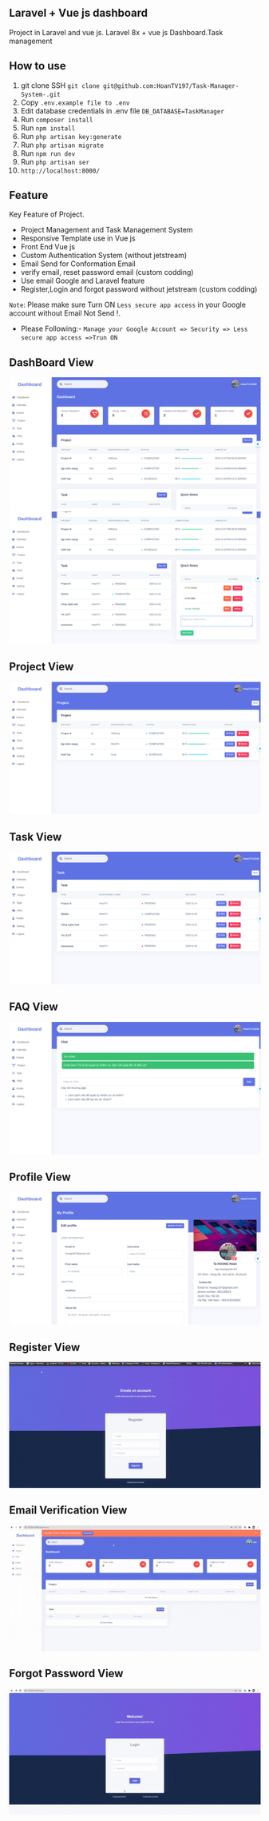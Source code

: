 ## Laravel + Vue js dashboard
Project in Laravel and vue js. Laravel 8x + vue js Dashboard.Task management 
## How to use
1. git clone SSH `git clone git@github.com:HoanTV197/Task-Manager-System-.git`
2. Copy `.env.example file to .env`
3. Edit database credentials in .env file `DB_DATABASE=TaskManager`
4. Run `composer install`
5. Run `npm install`
6. Run `php artisan key:generate`
7. Run `php artisan migrate`
8. Run `npm run dev`
9. Run `php artisan ser` 
10. `http://localhost:8000/`

## Feature
Key Feature of Project.

- Project Management and Task Management System
- Responsive Template use in Vue js
- Front End Vue js
- Custom Authentication System (without jetstream)
- Email Send for Conformation Email
- verify email, reset password email (custom codding)
- Use email Google and Laravel feature
- Register,Login and forgot password without jetstream (custom codding)

`Note`: Please make sure Turn ON `Less secure app access` in your Google account without Email Not Send !.
- Please Following:- `Manage your Google Account => Security => Less secure app access =>Trun ON`

## DashBoard View

![larave vue.js Dashboard View](public/git_image/vue-dashboard.png)
![larave vue.js Dashboard View](public/git_image/db2.png)

## Project View

![larave vue.js Dashboard View](public/git_image/project.png)

## Task View

![larave vue.js Dashboard View](public/git_image/task.png)

## FAQ View
![larave vue.js Dashboard View](public/git_image/FAQ.png)

## Profile View

![larave vue.js Dashboard View](public/git_image/profile.png)

## Register View

![larave vue.js Register View](public/git_image/register_login.gif)

## Email Verification View

![larave+vue Email Verification View](public/git_image/email-verify.gif)

## Forgot Password View

![larave+vue Forgot Password View](public/git_image/forgot-password.gif)
